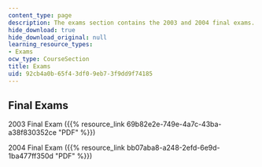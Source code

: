```yaml
---
content_type: page
description: The exams section contains the 2003 and 2004 final exams.
hide_download: true
hide_download_original: null
learning_resource_types:
- Exams
ocw_type: CourseSection
title: Exams
uid: 92cb4a0b-65f4-3df0-9eb7-3f9dd9f74185
---
```


Final Exams
-----------

2003 Final Exam ({{% resource_link 69b82e2e-749e-4a7c-43ba-a38f830352ce "PDF" %}})

2004 Final Exam ({{% resource_link bb07aba8-a248-2efd-6e9d-1ba477ff350d "PDF" %}})